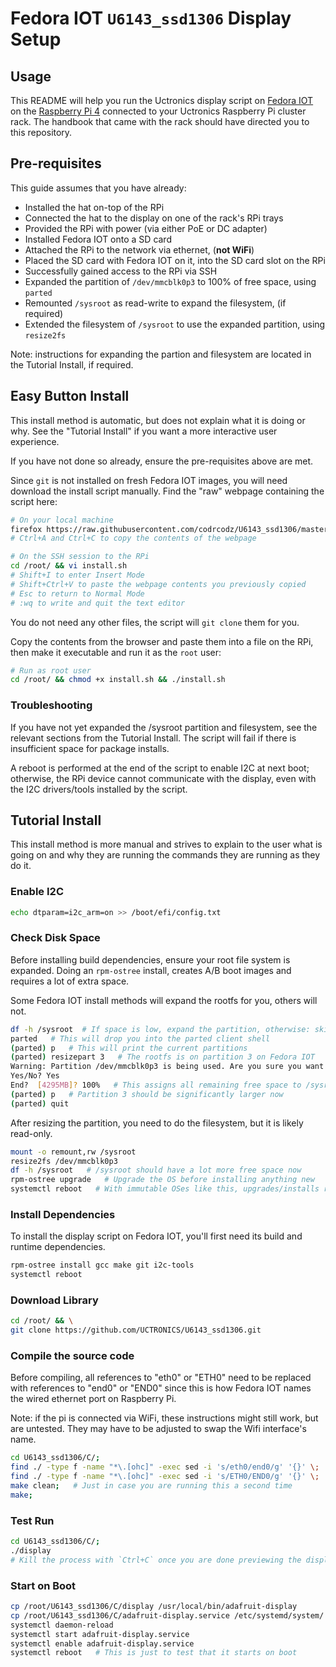 # Fedora IOT `U6143_ssd1306` Display Setup

## Usage

This README will help you run the Uctronics display script on
[Fedora IOT](https://fedoraproject.org/iot/) on the
[Raspberry Pi 4](https://docs.fedoraproject.org/en-US/quick-docs/raspberry-pi/)
connected to your Uctronics Raspberry Pi cluster rack.
The handbook that came with the rack should have directed you to this repository.

## Pre-requisites

This guide assumes that you have already:

- Installed the hat on-top of the RPi
- Connected the hat to the display on one of the rack's RPi trays
- Provided the RPi with power (via either PoE or DC adapter)
- Installed Fedora IOT onto a SD card
- Attached the RPi to the network via ethernet, (**not WiFi**)
- Placed the SD card with Fedora IOT on it, into the SD card slot on the RPi
- Successfully gained access to the RPi via SSH
- Expanded the partition of `/dev/mmcblk0p3` to 100% of free space, using `parted`
- Remounted `/sysroot` as read-write to expand the filesystem, (if required)
- Extended the filesystem of `/sysroot` to use the expanded partition, using `resize2fs`

Note: instructions for expanding the partion and filesystem are located in the Tutorial Install, if required.

## Easy Button Install

This install method is automatic, but does not explain what it is doing or why.
See the "Tutorial Install" if you want a more interactive user experience.

If you have not done so already, ensure the pre-requisites above are met.

Since `git` is not installed on fresh Fedora IOT images,
you will need download the install script manually.
Find the "raw" webpage containing the script here:

```bash
# On your local machine
firefox https://raw.githubusercontent.com/codrcodz/U6143_ssd1306/master/fedora-iot/install.sh
# Ctrl+A and Ctrl+C to copy the contents of the webpage

# On the SSH session to the RPi
cd /root/ && vi install.sh
# Shift+I to enter Insert Mode
# Shift+Ctrl+V to paste the webpage contents you previously copied
# Esc to return to Normal Mode
# :wq to write and quit the text editor
```

You do not need any other files, the script will `git clone` them for you.

Copy the contents from the browser and paste them into a file on the RPi,
then make it executable and run it as the `root` user:

```bash
# Run as root user
cd /root/ && chmod +x install.sh && ./install.sh
```

### Troubleshooting

If you have not yet expanded the /sysroot partition and filesystem,
see the relevant sections from the Tutorial Install.
The script will fail if there is insufficient space for package installs.

A reboot is performed at the end of the script to enable I2C at next boot;
otherwise, the RPi device cannot communicate with the display,
even with the I2C drivers/tools installed by the script.

## Tutorial Install

This install method is more manual and strives to explain
to the user what is going on and why they are running the commands
they are running as they do it.

### Enable I2C

```bash
echo dtparam=i2c_arm=on >> /boot/efi/config.txt
```

### Check Disk Space

Before installing build dependencies, ensure your root file system is expanded.
Doing an `rpm-ostree` install,
creates A/B boot images and requires a lot of extra space.

Some Fedora IOT install methods will expand the rootfs for you, others will not.

```bash
df -h /sysroot  # If space is low, expand the partition, otherwise: skip this section
parted   # This will drop you into the parted client shell
(parted) p   # This will print the current partitions
(parted) resizepart 3   # The rootfs is on partition 3 on Fedora IOT
Warning: Partition /dev/mmcblk0p3 is being used. Are you sure you want to continue?
Yes/No? Yes 
End?  [4295MB]? 100%   # This assigns all remaining free space to /sysroot
(parted) p   # Partition 3 should be significantly larger now
(parted) quit
```

After resizing the partition, you need to do the filesystem, but it is likely read-only.

```bash
mount -o remount,rw /sysroot
resize2fs /dev/mmcblk0p3
df -h /sysroot   # /sysroot should have a lot more free space now
rpm-ostree upgrade   # Upgrade the OS before installing anything new
systemctl reboot   # With immutable OSes like this, upgrades/installs require reboots
```

### Install Dependencies

To install the display script on Fedora IOT,
you'll first need its build and runtime dependencies.

```bash
rpm-ostree install gcc make git i2c-tools
systemctl reboot
```

### Download Library

```bash
cd /root/ && \
git clone https://github.com/UCTRONICS/U6143_ssd1306.git
```

### Compile the source code

Before compiling, all references to "eth0" or "ETH0" need to be replaced
with references to "end0" or "END0" since this is how Fedora IOT names the
wired ethernet port on Raspberry Pi.

Note: if the pi is connected via WiFi,
these instructions might still work, but are untested.
They may have to be adjusted to swap the Wifi interface's name.

```bash
cd U6143_ssd1306/C/;
find ./ -type f -name "*\.[ohc]" -exec sed -i 's/eth0/end0/g' '{}' \;
find ./ -type f -name "*\.[ohc]" -exec sed -i 's/ETH0/END0/g' '{}' \;
make clean;   # Just in case you are running this a second time
make;
```

### Test Run

```bash
cd U6143_ssd1306/C/;
./display
# Kill the process with `Ctrl+C` once you are done previewing the display
```

### Start on Boot

```bash
cp /root/U6143_ssd1306/C/display /usr/local/bin/adafruit-display
cp /root/U6143_ssd1306/C/adafruit-display.service /etc/systemd/system/
systemctl daemon-reload
systemctl start adafruit-display.service
systemctl enable adafruit-display.service
systemctl reboot   # This is just to test that it starts on boot
```
